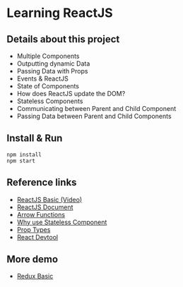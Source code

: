 # Learning ReactJS

## Details about this project
- Multiple Components
- Outputting dynamic Data
- Passing Data with Props
- Events & ReactJS
- State of Components
- How does ReactJS update the DOM?
- Stateless Components
- Communicating between Parent and Child Component	
- Passing Data between Parent and Child Components	


## Install & Run
```
npm install
npm start
```


## Reference links
- [ReactJS Basic (Video)](https://www.youtube.com/playlist?list=PL55RiY5tL51oyA8euSROLjMFZbXaV7skS)
- [ReactJS Document](https://facebook.github.io/react/docs/)
- [Arrow Functions](https://www.sitepoint.com/es6-arrow-functions-new-fat-concise-syntax-javascript/)
- [Why use Stateless Component](https://hackernoon.com/react-stateless-functional-components-nine-wins-you-might-have-overlooked-997b0d933dbc)
- [Prop Types](https://github.com/reactjs/prop-types)
- [React Devtool](https://github.com/facebook/react-devtools)


## More demo
- [Redux Basic](https://github.com/lelong182/learning_reactjs/tree/master/redux_demo)